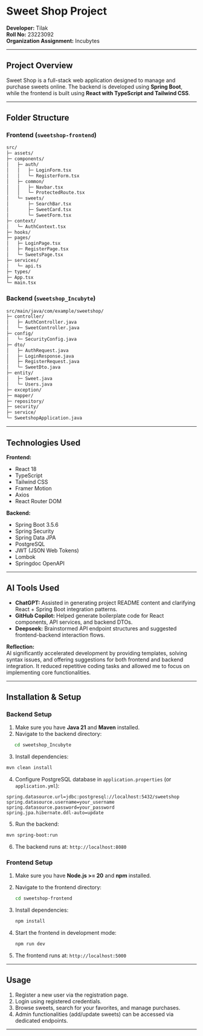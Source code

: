 # Sweet Shop Project

**Developer:** Tilak  
**Roll No:** 23223092  
**Organization Assignment:** Incubytes  

---

## Project Overview

Sweet Shop is a full-stack web application designed to manage and purchase sweets online. The backend is developed using **Spring Boot**, while the frontend is built using **React with TypeScript and Tailwind CSS**.

---

## Folder Structure

### Frontend (`sweetshop-frontend`)

```bash
src/
├─ assets/
├─ components/
│   ├─ auth/
│   │   ├─ LoginForm.tsx
│   │   └─ RegisterForm.tsx
│   ├─ common/
│   │   ├─ Navbar.tsx
│   │   └─ ProtectedRoute.tsx
│   └─ sweets/
│       ├─ SearchBar.tsx
│       ├─ SweetCard.tsx
│       └─ SweetForm.tsx
├─ context/
│   └─ AuthContext.tsx
├─ hooks/
├─ pages/
│   ├─ LoginPage.tsx
│   ├─ RegisterPage.tsx
│   └─ SweetsPage.tsx
├─ services/
│   └─ api.ts
├─ types/
├─ App.tsx
└─ main.tsx
```

### Backend (`sweetshop_Incubyte`)
```bash
src/main/java/com/example/sweetshop/
├─ controller/
│   ├─ AuthController.java
│   └─ SweetController.java
├─ config/
│   └─ SecurityConfig.java
├─ dto/
│   ├─ AuthRequest.java
│   ├─ LoginResponse.java
│   ├─ RegisterRequest.java
│   └─ SweetDto.java
├─ entity/
│   ├─ Sweet.java
│   └─ Users.java
├─ exception/
├─ mapper/
├─ repository/
├─ security/
├─ service/
└─ SweetshopApplication.java

````

---

## Technologies Used

**Frontend:**
- React 18
- TypeScript
- Tailwind CSS
- Framer Motion
- Axios
- React Router DOM

**Backend:**
- Spring Boot 3.5.6
- Spring Security
- Spring Data JPA
- PostgreSQL
- JWT (JSON Web Tokens)
- Lombok
- Springdoc OpenAPI

---

## AI Tools Used

- **ChatGPT:** Assisted in generating project README content and clarifying React + Spring Boot integration patterns.
- **GitHub Copilot:** Helped generate boilerplate code for React components, API services, and backend DTOs.
- **Deepseek:** Brainstormed API endpoint structures and suggested frontend-backend interaction flows.

**Reflection:**  
AI significantly accelerated development by providing templates, solving syntax issues, and offering suggestions for both frontend and backend integration. It reduced repetitive coding tasks and allowed me to focus on implementing core functionalities.

---

## Installation & Setup

### Backend Setup

1. Make sure you have **Java 21** and **Maven** installed.
2. Navigate to the backend directory:
```bash
   cd sweetshop_Incubyte
````

3. Install dependencies:

```bash
mvn clean install
```
4. Configure PostgreSQL database in `application.properties` (or `application.yml`):

  ```properties
  spring.datasource.url=jdbc:postgresql://localhost:5432/sweetshop
  spring.datasource.username=your_username
  spring.datasource.password=your_password
  spring.jpa.hibernate.ddl-auto=update
  ```
5. Run the backend:

```bash
mvn spring-boot:run
```
6. The backend runs at: `http://localhost:8080`

### Frontend Setup

1. Make sure you have **Node.js >= 20** and **npm** installed.
2. Navigate to the frontend directory:

   ```bash
   cd sweetshop-frontend
   ```
3. Install dependencies:

   ```bash
   npm install
   ```
4. Start the frontend in development mode:

   ```bash
   npm run dev
   ```
5. The frontend runs at: `http://localhost:5000`

---

## Usage

1. Register a new user via the registration page.
2. Login using registered credentials.
3. Browse sweets, search for your favorites, and manage purchases.
4. Admin functionalities (add/update sweets) can be accessed via dedicated endpoints.

---

